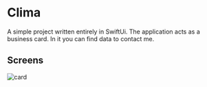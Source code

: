 
# Clima

A simple project written entirely in SwiftUi. The application acts as a business card. In it you can find data to contact me.
## Screens

![card](https://user-images.githubusercontent.com/34953510/158582639-f43b7ab8-6ba9-4e1f-b38a-bc81910cd8e0.png)

